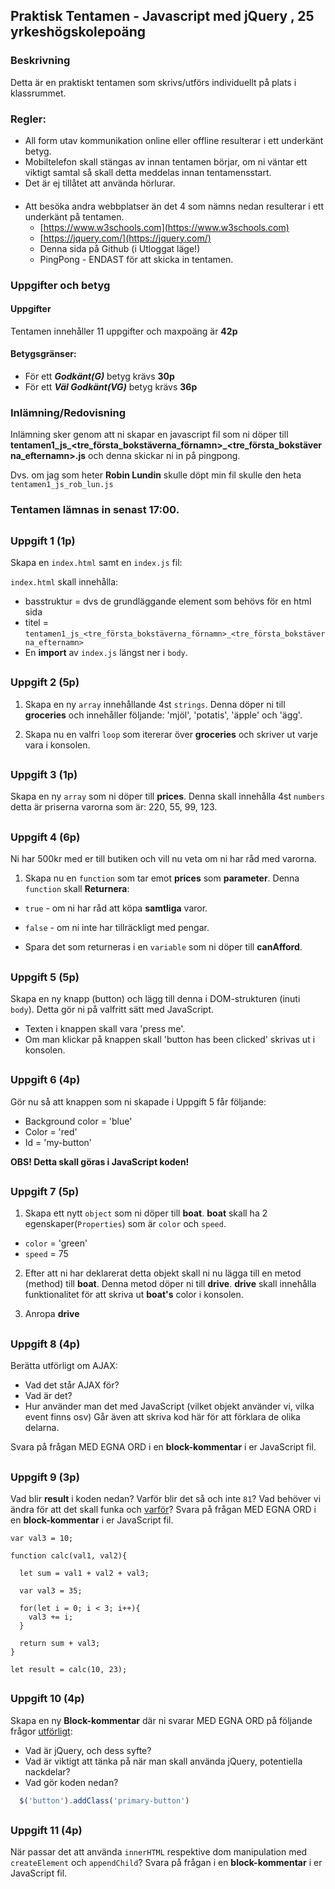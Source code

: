 ## Praktisk Tentamen - Javascript med jQuery , 25 yrkeshögskolepoäng

### Beskrivning
Detta är en praktiskt tentamen som skrivs/utförs individuellt på plats i klassrummet.

### Regler:

* All form utav kommunikation online eller offline resulterar i ett underkänt betyg.
* Mobiltelefon skall stängas av innan tentamen börjar, om ni väntar ett viktigt samtal så skall detta meddelas innan tentamensstart.
* Det är ej tillåtet att använda hörlurar.

#### 

* Att besöka andra webbplatser än det 4 som nämns nedan resulterar i ett underkänt på tentamen.
  * [https://www.w3schools.com](https://www.w3schools.com)
  * [https://jquery.com/](https://jquery.com/)
  * Denna sida på Github (i Utloggat läge!)
  * PingPong - ENDAST för att skicka in tentamen.

### Uppgifter och betyg

#### Uppgifter
Tentamen innehåller 11 uppgifter och maxpoäng är **42p**

#### Betygsgränser:
* För ett ***Godkänt(G)*** betyg krävs **30p**
* För ett ***Väl Godkänt(VG)*** betyg krävs **36p**

### Inlämning/Redovisning

Inlämning sker genom att ni skapar en javascript fil som ni döper till **tentamen1_js_<tre_första_bokstäverna_förnamn>_<tre_första_bokstäverna_efternamn>.js** och denna skickar ni in på pingpong.

Dvs. om jag som heter <b>Robin Lundin</b> skulle döpt min fil skulle den heta ```tentamen1_js_rob_lun.js```

### Tentamen lämnas in senast **17:00**.

## 

### Uppgift 1 (1p)

Skapa en ```index.html``` samt en ```index.js``` fil:

```index.html``` skall innehålla:
* basstruktur = dvs de grundläggande element som behövs för en html sida
* titel = ```tentamen1_js_<tre_första_bokstäverna_förnamn>_<tre_första_bokstäverna_efternamn>```
* En **import** av ```index.js``` längst ner i ```body```.

## 

### Uppgift 2 (5p)

1. Skapa en ny ```array``` innehållande 4st ```strings```. Denna döper ni till <b>groceries</b> och innehåller följande: 'mjöl', 'potatis', 'äpple' och 'ägg'.

1. Skapa nu en valfri ```loop``` som itererar över <b>groceries</b> och skriver ut varje vara i konsolen.

## 

### Uppgift 3 (1p)

Skapa en ny ```array``` som ni döper till <b>prices</b>. Denna skall innehålla 4st ```numbers``` detta är priserna varorna som är: 220, 55, 99, 123.

## 

### Uppgift 4 (6p)

Ni har 500kr med er till butiken och vill nu veta om ni har råd med varorna.

1. Skapa nu en ```function``` som tar emot <b>prices</b> som <b>parameter</b>. Denna ```function``` skall **Returnera**:
* ```true``` - om ni har råd att köpa <b>samtliga</b> varor.
* ```false``` - om ni inte har tillräckligt med pengar.

* Spara det som returneras i en ```variable``` som ni döper till <b>canAfford</b>.

## 

### Uppgift 5 (5p)

Skapa en ny knapp (button) och lägg till denna i DOM-strukturen (inuti ```body```). Detta gör ni på valfritt sätt med JavaScript.
* Texten i knappen skall vara 'press me'. 
* Om man klickar på knappen skall 'button has been clicked' skrivas ut i konsolen.

## 

### Uppgift 6 (4p)

Gör nu så att knappen som ni skapade i Uppgift 5 får följande:
* Background color = 'blue'
* Color = 'red'
* Id = 'my-button'

<b>OBS! Detta skall göras i JavaScript koden!</b>

## 

### Uppgift 7 (5p)

1. Skapa ett nytt ```object``` som ni döper till <b>boat</b>. <b>boat</b> skall ha 2 egenskaper(```Properties```) som är ```color``` och ```speed```.
* ```color``` = 'green'
* ```speed``` = 75

2. Efter att ni har deklarerat detta objekt skall ni nu lägga till en metod (method) till <b>boat</b>. Denna metod döper ni till <b>drive</b>. <b>drive</b> skall innehålla funktionalitet för att skriva ut <b>boat's</b> color i konsolen.

3. Anropa <b>drive</b>

## 

### Uppgift 8 (4p)
Berätta utförligt om AJAX:
* Vad det står AJAX för?
* Vad är det? 
* Hur använder man det med JavaScript (vilket objekt använder vi, vilka event finns osv) Går även att skriva kod här för att förklara de olika delarna.

Svara på frågan MED EGNA ORD i en <b>block-kommentar</b> i er JavaScript fil.

## 

### Uppgift 9 (3p)
Vad blir **result** i koden nedan? Varför blir det så och inte ```81```? Vad behöver vi ändra för att det skall funka och <u>varför</u>? Svara på frågan MED EGNA ORD i en <b>block-kommentar</b> i er JavaScript fil.

```
var val3 = 10;

function calc(val1, val2){
  
  let sum = val1 + val2 + val3;

  var val3 = 35;

  for(let i = 0; i < 3; i++){
    val3 += i;
  }

  return sum + val3;
}

let result = calc(10, 23);
```

## 

### Uppgift 10 (4p)

Skapa en ny <b>Block-kommentar</b> där ni svarar MED EGNA ORD på följande frågor <u>utförligt</u>:
* Vad är jQuery, och dess syfte?
* Vad är viktigt att tänka på när man skall använda jQuery, potentiella nackdelar?
* Vad gör koden nedan?
```JavaScript
  $('button').addClass('primary-button')
```

## 

### Uppgift 11 (4p)

När passar det att använda ```innerHTML``` respektive dom manipulation med ```createElement``` och ```appendChild```? Svara på frågan i en <b>block-kommentar</b> i er JavaScript fil. 